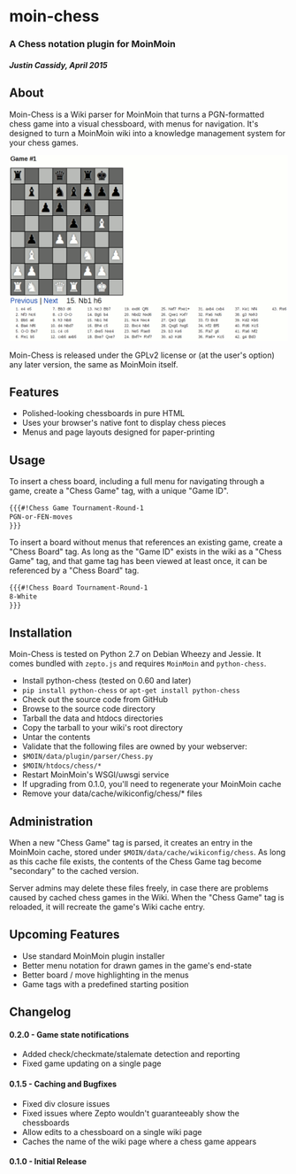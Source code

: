 # moin-chess
### A Chess notation plugin for MoinMoin
##### Justin Cassidy, April 2015


## About
Moin-Chess is a Wiki parser for MoinMoin that turns a PGN-formatted chess game
into a visual chessboard, with menus for navigation. It's designed to turn a
MoinMoin wiki into a knowledge management system for your chess games.

![example](https://raw.githubusercontent.com/wwoast/moin-chess/master/tests/moin-chess.png)

Moin-Chess is released under the GPLv2 license or (at the user's option) any 
later version, the same as MoinMoin itself.


## Features
* Polished-looking chessboards in pure HTML
 * Uses your browser's native font to display chess pieces
* Menus and page layouts designed for paper-printing


## Usage
To insert a chess board, including a full menu for navigating through a game, 
create a "Chess Game" tag, with a unique "Game ID".

    {{{#!Chess Game Tournament-Round-1
    PGN-or-FEN-moves
    }}}


To insert a board without menus that references an existing game, create a
"Chess Board" tag. As long as the "Game ID" exists in the wiki as a "Chess 
Game" tag, and that game tag has been viewed at least once, it can be
referenced by a "Chess Board" tag. 

    {{{#!Chess Board Tournament-Round-1
    8-White
    }}}


## Installation
Moin-Chess is tested on Python 2.7 on Debian Wheezy and Jessie. It comes 
bundled with `zepto.js` and requires `MoinMoin` and `python-chess`.

* Install python-chess (tested on 0.60 and later)
 * `pip install python-chess` or `apt-get install python-chess`
* Check out the source code from GitHub
* Browse to the source code directory
* Tarball the data and htdocs directories
* Copy the tarball to your wiki's root directory
* Untar the contents
* Validate that the following files are owned by your webserver:
 * `$MOIN/data/plugin/parser/Chess.py`
 * `$MOIN/htdocs/chess/*`
* Restart MoinMoin's WSGI/uwsgi service
* If upgrading from 0.1.0, you'll need to regenerate your MoinMoin cache
 * Remove your data/cache/wikiconfig/chess/* files


## Administration
When a new "Chess Game" tag is parsed, it creates an entry in the MoinMoin
cache, stored under `$MOIN/data/cache/wikiconfig/chess`. As long as this cache
file exists, the contents of the Chess Game tag become "secondary" to the
cached version.

Server admins may delete these files freely, in case there are problems caused 
by cached chess games in the Wiki. When the "Chess Game" tag is reloaded, it
will recreate the game's Wiki cache entry.


## Upcoming Features
* Use standard MoinMoin plugin installer
* Better menu notation for drawn games in the game's end-state
* Better board / move highlighting in the menus
* Game tags with a predefined starting position


## Changelog
#### 0.2.0 - Game state notifications
* Added check/checkmate/stalemate detection and reporting
* Fixed game updating on a single page

#### 0.1.5 - Caching and Bugfixes
* Fixed div closure issues
* Fixed issues where Zepto wouldn't guaranteeably show the chessboards
* Allow edits to a chessboard on a single wiki page
 * Caches the name of the wiki page where a chess game appears

#### 0.1.0 - Initial Release
